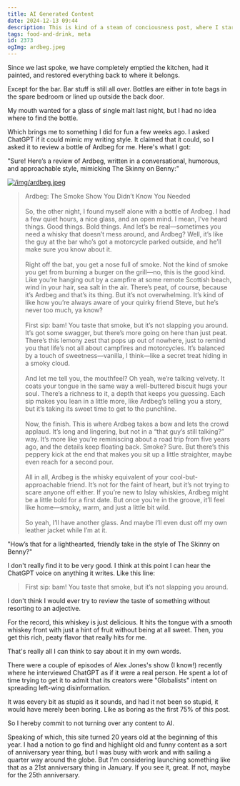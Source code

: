 ```yaml
---
title: AI Generated Content
date: 2024-12-13 09:44
description: This is kind of a steam of conciousness post, where I start with the state of our kitchen, work in some info on a ChatGPT experiment I did a few months ago and then reflect on how bad artificially generated content is.  Too bad we see it everywhere now.
tags: food-and-drink, meta
id: 2373
ogImg: ardbeg.jpeg
---
```


Since we last spoke, we have completely emptied the kitchen, had it painted, and restored everything back to where it belongs.

Except for the bar.  Bar stuff is still all over.  Bottles are either in tote bags in the spare bedroom or lined up outside the back door.  

My mouth wanted for a glass of single malt last night, but I had no idea where to find the bottle.

Which brings me to something I did for fun a few weeks ago.  I asked ChatGPT if it could mimic my writing style.  It claimed that it could, so I asked it to review a bottle of Ardbeg for me.  Here's what I got:

"Sure! Here’s a review of Ardbeg, written in a conversational, humorous, and approachable style, mimicking The Skinny on Benny:"

<a class="lightview alignright" href="/img/ardbeg.jpeg" data-lightview-caption="" data-lightview-group="group1" style="width:350px;"><img src="/img/ardbeg.jpeg" alt="/img/ardbeg.jpeg"><br><span class="caption"></span></a>

<blockquote>Ardbeg: The Smoke Show You Didn’t Know You Needed
<br><br>
So, the other night, I found myself alone with a bottle of Ardbeg. I had a few quiet hours, a nice glass, and an open mind. I mean, I’ve heard things. Good things. Bold things. And let’s be real—sometimes you need a whisky that doesn’t mess around, and Ardbeg? Well, it’s like the guy at the bar who’s got a motorcycle parked outside, and he’ll make sure you know about it.
<br><br>
Right off the bat, you get a nose full of smoke. Not the kind of smoke you get from burning a burger on the grill—no, this is the good kind. Like you’re hanging out by a campfire at some remote Scottish beach, wind in your hair, sea salt in the air. There’s peat, of course, because it’s Ardbeg and that’s its thing. But it’s not overwhelming. It’s kind of like how you’re always aware of your quirky friend Steve, but he’s never too much, ya know?
<br><br>
First sip: bam! You taste that smoke, but it’s not slapping you around. It’s got some swagger, but there’s more going on here than just peat. There’s this lemony zest that pops up out of nowhere, just to remind you that life’s not all about campfires and motorcycles. It’s balanced by a touch of sweetness—vanilla, I think—like a secret treat hiding in a smoky cloud.
<br><br>
And let me tell you, the mouthfeel? Oh yeah, we’re talking velvety. It coats your tongue in the same way a well-buttered biscuit hugs your soul. There’s a richness to it, a depth that keeps you guessing. Each sip makes you lean in a little more, like Ardbeg’s telling you a story, but it’s taking its sweet time to get to the punchline.
<br><br>
Now, the finish. This is where Ardbeg takes a bow and lets the crowd applaud. It’s long and lingering, but not in a “that guy’s still talking?” way. It’s more like you’re reminiscing about a road trip from five years ago, and the details keep floating back. Smoke? Sure. But there’s this peppery kick at the end that makes you sit up a little straighter, maybe even reach for a second pour.
<br><br>
All in all, Ardbeg is the whisky equivalent of your cool-but-approachable friend. It’s not for the faint of heart, but it’s not trying to scare anyone off either. If you’re new to Islay whiskies, Ardbeg might be a little bold for a first date. But once you’re in the groove, it’ll feel like home—smoky, warm, and just a little bit wild.
<br><br>
So yeah, I’ll have another glass. And maybe I’ll even dust off my own leather jacket while I’m at it.
</blockquote>
"How’s that for a lighthearted, friendly take in the style of The Skinny on Benny?"

I don't really find it to be very good.  I think at this point I can hear the ChatGPT voice on anything it writes.  Like this line:

> First sip: bam! You taste that smoke, but it’s not slapping you around.

I don't think I would ever try to review the taste of something without resorting to an adjective.

For the record, this whiskey is just delicious.  It hits the tongue with a smooth whiskey front with just a hint of fruit without being at all sweet.  Then, you get this rich, peaty flavor that really hits for me.

That's really all I can think to say about it in my own words.

There were a couple of episodes of Alex Jones's show (I know!) recently where he interviewed ChatGPT as if it were a real person.  He spent a lot of time trying to get it to admit that its creators were "Globalists" intent on spreading left-wing disinformation.  

It was eevery bit as stupid as it sounds, and had it not been so stupid, it would have merely been boring.  Like as boring as the first 75% of this post.  

So I hereby commit to not turning over any content to AI.

Speaking of which, this site turned 20 years old at the beginning of this year.  I had a notion to go find and highlight old and funny content as a sort of anniversary year thing, but I was busy with work and with sailing a quarter way around the globe.  But I'm considering launching something like that as a 21st anniversary thing in January.  If you see it, great.  If not, maybe for the 25th anniversary.

